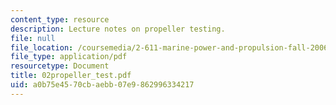 ```yaml
---
content_type: resource
description: Lecture notes on propeller testing.
file: null
file_location: /coursemedia/2-611-marine-power-and-propulsion-fall-2006/a0b75e4570cbaebb07e9862996334217_02propeller_test.pdf
file_type: application/pdf
resourcetype: Document
title: 02propeller_test.pdf
uid: a0b75e45-70cb-aebb-07e9-862996334217
---
```

